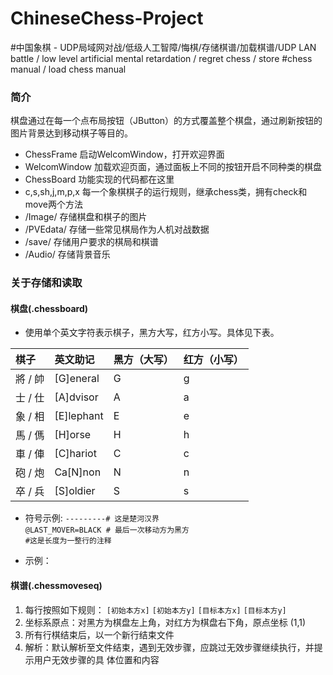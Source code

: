 # ChineseChess-Project
#中国象棋 - UDP局域网对战/低级人工智障/悔棋/存储棋谱/加载棋谱/UDP LAN battle / low level artificial mental retardation / regret chess / store #chess manual / load chess manual
### 简介
棋盘通过在每一个点布局按钮（JButton）的方式覆盖整个棋盘，通过刷新按钮的图片背景达到移动棋子等目的。
- ChessFrame  启动WelcomWindow，打开欢迎界面
- WelcomWindow  加载欢迎页面，通过面板上不同的按钮开启不同种类的棋盘
- ChessBoard 功能实现的代码都在这里
- c,s,sh,j,m,p,x  每一个象棋棋子的运行规则，继承chess类，拥有check和move两个方法
- /Image/ 存储棋盘和棋子的图片
- /PVEdata/ 存储一些常见棋局作为人机对战数据
- /save/ 存储用户要求的棋局和棋谱
- /Audio/ 存储背景音乐

### 关于存储和读取
#### 棋盘(.chessboard)
- 使用单个英文字符表示棋子，黑方大写，红方小写。具体见下表。

棋子 | 英文助记 | 黑方（大写）| 红方（小写）
:---- |:---- |:---- |:----
將 / 帥 | [G]eneral | G | g
士 / 仕 | [A]dvisor | A | a
象 / 相 | [E]lephant | E | e
馬 / 傌 | [H]orse | H | h
車 / 俥 | [C]hariot | C | c
砲 / 炮 | Ca[N]non | N | n
卒 / 兵 | [S]oldier | S | s

- 符号示例:
` ---------# 这是楚河汉界 `   
`@LAST_MOVER=BLACK # 最后一次移动方为黑方  `   
` #这是长度为一整行的注释 `

- 示例：

#### 棋谱(.chessmoveseq)
1. 每行按照如下规则： `[初始本方x]` `[初始本方y]` `[目标本方x]` `[目标本方y]`    
2. 坐标系原点：对黑方为棋盘左上角，对红方为棋盘右下角，原点坐标 (1,1)    
3. 所有行棋结束后，以一个新行结束文件     
4. 解析：默认解析至文件结束，遇到无效步骤，应跳过无效步骤继续执行，并提示用户无效步骤的具 体位置和内容
